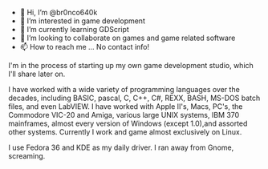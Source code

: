 - 👋 Hi, I’m @br0nco640k
- 👀 I’m interested in game development
- 🌱 I’m currently learning GDScript
- 💞️ I’m looking to collaborate on games and game related software
- 📫 How to reach me ... No contact info!

I'm in the process of starting up my own game development studio, which I'll share later on.

I have worked with a wide variety of programming languages over the decades, including BASIC, pascal, C, C++, C#, REXX, BASH, MS-DOS batch files,
and even LabVIEW. I have worked with Apple II's, Macs, PC's, the Commodore VIC-20 and Amiga, various large UNIX systems, IBM 370 mainframes, almost every
version of Windows (except 1.0),and assorted other systems. Currently I work and game almost exclusively on Linux.

I use Fedora 36 and KDE as my daily driver. I ran away from Gnome, screaming.

<!---
br0nco640k/br0nco640k is a ✨ special ✨ repository because its `README.md` (this file) appears on your GitHub profile.
You can click the Preview link to take a look at your changes.
--->

